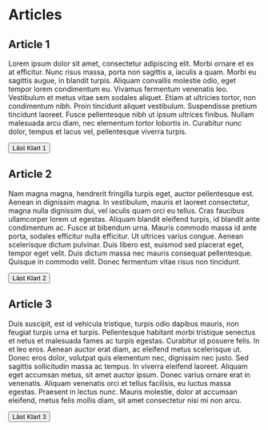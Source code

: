 # Articles

## Article 1
Lorem ipsum dolor sit amet, consectetur adipiscing elit. Morbi ornare et ex at efficitur. Nunc risus massa, porta non sagittis a, iaculis a quam. Morbi eu sagittis augue, in blandit turpis. Aliquam convallis molestie odio, eget tempor lorem condimentum eu. Vivamus fermentum venenatis leo. Vestibulum et metus vitae sem sodales aliquet. Etiam at ultricies tortor, non condimentum nibh. Proin tincidunt aliquet vestibulum. Suspendisse pretium tincidunt laoreet. Fusce pellentesque nibh ut ipsum ultrices finibus. Nullam malesuada arcu diam, nec elementum tortor lobortis in. Curabitur nunc dolor, tempus et lacus vel, pellentesque viverra turpis.

<button> Läst Klart 1 </button>

## Article 2
Nam magna magna, hendrerit fringilla turpis eget, auctor pellentesque est. Aenean in dignissim magna. In vestibulum, mauris et laoreet consectetur, magna nulla dignissim dui, vel iaculis quam orci eu tellus. Cras faucibus ullamcorper lorem ut egestas. Aliquam blandit eleifend turpis, id blandit ante condimentum ac. Fusce at bibendum urna. Mauris commodo massa id ante porta, sodales efficitur nulla efficitur. Ut ultrices varius congue. Aenean scelerisque dictum pulvinar. Duis libero est, euismod sed placerat eget, tempor eget velit. Duis dictum massa nec mauris consequat pellentesque. Quisque in commodo velit. Donec fermentum vitae risus non tincidunt.

<button> Läst Klart 2 </button>

## Article 3
Duis suscipit, est id vehicula tristique, turpis odio dapibus mauris, non feugiat turpis urna et turpis. Pellentesque habitant morbi tristique senectus et netus et malesuada fames ac turpis egestas. Curabitur id posuere felis. In et leo eros. Aenean auctor erat diam, ac eleifend metus scelerisque ut. Donec eros dolor, volutpat quis elementum nec, dignissim nec justo. Sed sagittis sollicitudin massa ac tempus. In viverra eleifend laoreet. Aliquam eget accumsan metus, sit amet auctor ipsum. Donec varius ornare erat in venenatis. Aliquam venenatis orci et tellus facilisis, eu luctus massa egestas. Praesent in lectus nunc. Mauris molestie, dolor at accumsan eleifend, metus felis mollis diam, sit amet consectetur nisi mi non arcu.

<button> Läst Klart 3 </button>
